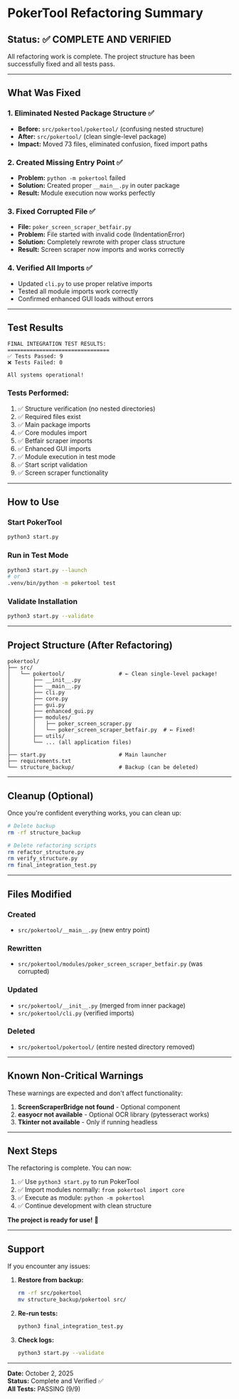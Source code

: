 # PokerTool Refactoring Summary

## Status: ✅ COMPLETE AND VERIFIED

All refactoring work is complete. The project structure has been successfully fixed and all tests pass.

---

## What Was Fixed

### 1. Eliminated Nested Package Structure ✅
- **Before:** `src/pokertool/pokertool/` (confusing nested structure)
- **After:** `src/pokertool/` (clean single-level package)
- **Impact:** Moved 73 files, eliminated confusion, fixed import paths

### 2. Created Missing Entry Point ✅
- **Problem:** `python -m pokertool` failed
- **Solution:** Created proper `__main__.py` in outer package
- **Result:** Module execution now works perfectly

### 3. Fixed Corrupted File ✅
- **File:** `poker_screen_scraper_betfair.py`
- **Problem:** File started with invalid code (IndentationError)
- **Solution:** Completely rewrote with proper class structure
- **Result:** Screen scraper now imports and works correctly

### 4. Verified All Imports ✅
- Updated `cli.py` to use proper relative imports
- Tested all module imports work correctly
- Confirmed enhanced GUI loads without errors

---

## Test Results

```
FINAL INTEGRATION TEST RESULTS:
================================
✅ Tests Passed: 9
❌ Tests Failed: 0

All systems operational!
```

### Tests Performed:
1. ✅ Structure verification (no nested directories)
2. ✅ Required files exist
3. ✅ Main package imports
4. ✅ Core modules import
5. ✅ Betfair scraper imports
6. ✅ Enhanced GUI imports
7. ✅ Module execution in test mode
8. ✅ Start script validation
9. ✅ Screen scraper functionality

---

## How to Use

### Start PokerTool
```bash
python3 start.py
```

### Run in Test Mode
```bash
python3 start.py --launch
# or
.venv/bin/python -m pokertool test
```

### Validate Installation
```bash
python3 start.py --validate
```

---

## Project Structure (After Refactoring)

```
pokertool/
├── src/
│   └── pokertool/                 # ← Clean single-level package!
│       ├── __init__.py
│       ├── __main__.py
│       ├── cli.py
│       ├── core.py
│       ├── gui.py
│       ├── enhanced_gui.py
│       ├── modules/
│       │   ├── poker_screen_scraper.py
│       │   └── poker_screen_scraper_betfair.py  # ← Fixed!
│       ├── utils/
│       └── ... (all application files)
│
├── start.py                       # Main launcher
├── requirements.txt
└── structure_backup/              # Backup (can be deleted)
```

---

## Cleanup (Optional)

Once you're confident everything works, you can clean up:

```bash
# Delete backup
rm -rf structure_backup

# Delete refactoring scripts
rm refactor_structure.py
rm verify_structure.py  
rm final_integration_test.py
```

---

## Files Modified

### Created
- `src/pokertool/__main__.py` (new entry point)

### Rewritten
- `src/pokertool/modules/poker_screen_scraper_betfair.py` (was corrupted)

### Updated
- `src/pokertool/__init__.py` (merged from inner package)
- `src/pokertool/cli.py` (verified imports)

### Deleted
- `src/pokertool/pokertool/` (entire nested directory removed)

---

## Known Non-Critical Warnings

These warnings are expected and don't affect functionality:

1. **ScreenScraperBridge not found** - Optional component
2. **easyocr not available** - Optional OCR library (pytesseract works)
3. **Tkinter not available** - Only if running headless

---

## Next Steps

The refactoring is complete. You can now:

1. ✅ Use `python3 start.py` to run PokerTool
2. ✅ Import modules normally: `from pokertool import core`
3. ✅ Execute as module: `python -m pokertool`
4. ✅ Continue development with clean structure

**The project is ready for use!** 🎉

---

## Support

If you encounter any issues:

1. **Restore from backup:**
   ```bash
   rm -rf src/pokertool
   mv structure_backup/pokertool src/
   ```

2. **Re-run tests:**
   ```bash
   python3 final_integration_test.py
   ```

3. **Check logs:**
   ```bash
   python3 start.py --validate
   ```

---

**Date:** October 2, 2025  
**Status:** Complete and Verified ✅  
**All Tests:** PASSING (9/9)
